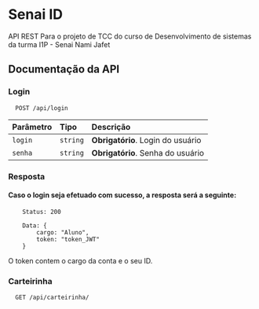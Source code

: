 # Senai ID

API REST Para o projeto de TCC do curso de Desenvolvimento de sistemas da turma I1P - Senai Nami Jafet


## Documentação da API

### Login

```http
  POST /api/login
```

| Parâmetro   | Tipo       | Descrição                           |
| :---------- | :--------- | :---------------------------------- |
| `login`      | `string`  | **Obrigatório**. Login do usuário |
| `senha`      | `string`  | **Obrigatório**. Senha do usuário |

### Resposta
#### Caso o login seja efetuado com sucesso, a resposta será a seguinte:

```
    Status: 200

    Data: {
        cargo: "Aluno",
        token: "token_JWT"
    } 
```
O token contem o cargo da conta e o seu ID.

### Carteirinha
```http
  GET /api/carteirinha/
```
